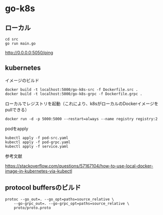 # go-k8s

## ローカル

```
cd src
go run main.go
```

http://0.0.0.0:5050/ping

## kubernetes

イメージのビルド

```
docker build -t localhost:5000/go-k8s-src -f Dockerfile.src .
docker build -t localhost:5000/go-k8s-grpc -f Dockerfile.grpc .
```

ローカルでレジストリを起動（これにより、k8sがローカルのDockerイメージをpullできる）

```
docker run -d -p 5000:5000 --restart=always --name registry registry:2
```

podをapply

```
kubectl apply -f pod-src.yaml
kubectl apply -f pod-grpc.yaml
kubectl apply -f service.yaml
```


参考文献

https://stackoverflow.com/questions/57167104/how-to-use-local-docker-image-in-kubernetes-via-kubectl

## protocol buffersのビルド

```
protoc --go_out=. --go_opt=paths=source_relative \
    --go-grpc_out=. --go-grpc_opt=paths=source_relative \
    proto/proto.proto
```
